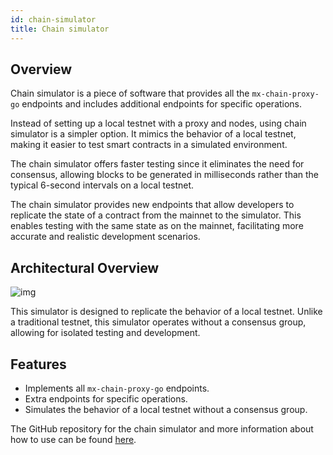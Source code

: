 ```yaml
---
id: chain-simulator
title: Chain simulator
---
```


[comment]: # (mx-context-auto)

## Overview

Chain simulator is a piece of software that provides all the `mx-chain-proxy-go` endpoints and includes additional endpoints 
for specific operations.

Instead of setting up a local testnet with a proxy and nodes, using chain simulator is a simpler option.
It mimics the behavior of a local testnet, making it easier to test smart contracts in a simulated environment.

The chain simulator offers faster testing since it eliminates the need for consensus, allowing blocks to be generated 
in milliseconds rather than the typical 6-second intervals on a local testnet.

The chain simulator provides new endpoints that allow developers to replicate the state of a contract from the mainnet to the simulator.
This enables testing with the same state as on the mainnet, facilitating more accurate and realistic development scenarios.

[comment]: # (mx-context-auto)

## Architectural Overview

![img](/technology/chainsimulator.png)

This simulator is designed to replicate the behavior of a local testnet. Unlike a traditional testnet, this simulator
operates without a consensus group, allowing for isolated testing and development.


[comment]: # (mx-context-auto)

## Features

- Implements all `mx-chain-proxy-go` endpoints.
- Extra endpoints for specific operations.
- Simulates the behavior of a local testnet without a consensus group.

The GitHub repository for the chain simulator and more information
about how to use can be found [here](https://github.com/multiversx/mx-chain-simulator-go).
